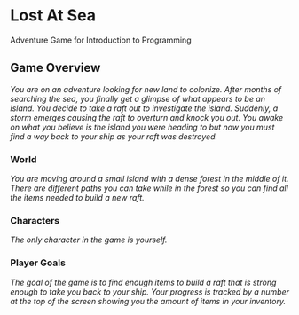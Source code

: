 # Lost At Sea 
Adventure Game for Introduction to Programming

## Game Overview 
*You are on an adventure looking for new land to colonize. After months of searching the sea, you finally get a glimpse of what appears to be an island. You decide to take a raft out to investigate the island. Suddenly, a storm emerges causing the raft to overturn and knock you out. You awake on what you believe is the island you were heading to but now you must find a way back to your ship as your raft was destroyed.*

### World
*You are moving around a small island with a dense forest in the middle of it. There are different paths you can take while in the forest so you can find all the items needed to build a new raft.*

### Characters
*The only character in the game is yourself.*

### Player Goals
*The goal of the game is to find enough items to build a raft that is strong enough to take you back to your ship. Your progress is tracked by a number at the top of the screen showing you the amount of items in your inventory.*
